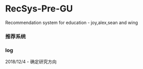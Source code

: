 ﻿# RecSys-Pre-GU
Recommendation system for education - joy,alex,sean and wing

### 推荐系统

### log

2018/12/4 - 确定研究方向
